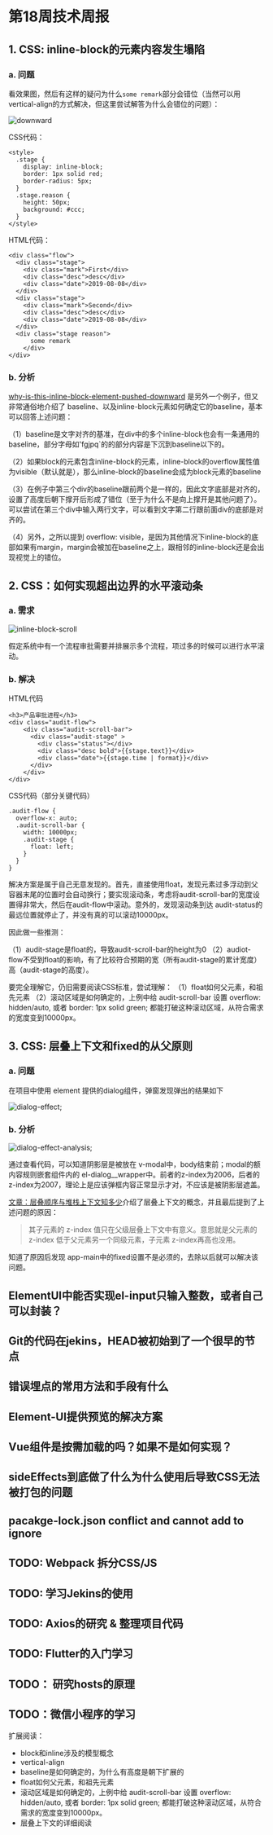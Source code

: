 # 第18周技术周报



## 1. CSS: inline-block的元素内容发生塌陷


### a. 问题

看效果图，然后有这样的疑问为什么`some remark`部分会错位（当然可以用vertical-align的方式解决，但这里尝试解答为什么会错位的问题）：

![downward](18/inline-block-downward.png)

CSS代码：

```
<style>
  .stage {
    display: inline-block;
    border: 1px solid red;
    border-radius: 5px;
  } 
  .stage.reason {
    height: 50px;
    background: #ccc;
  } 
</style>
```

HTML代码：

```
<div class="flow">
  <div class="stage">
    <div class="mark">First</div>
    <div class="desc">desc</div>
    <div class="date">2019-08-08</div>
  </div>
  <div class="stage">
    <div class="mark">Second</div>
    <div class="desc">desc</div>
    <div class="date">2019-08-08</div>
  </div>
  <div class="stage reason">
      some remark
    </div>
</div>
```

### b. 分析


[why-is-this-inline-block-element-pushed-downward](https://stackoverflow.com/questions/9273016/why-is-this-inline-block-element-pushed-downward) 是另外一个例子，但又非常通俗地介绍了 baseline、以及inline-block元素如何确定它的baseline，基本可以回答上述问题：

（1）baseline是文字对齐的基准，在div中的多个inline-block也会有一条通用的baseline，部分字母如'fgjpq`的的部分内容是下沉到baseline以下的。

（2）如果block的元素包含inline-block的元素，inline-block的overflow属性值为visible（默认就是），那么inline-block的baseline会成为block元素的baseline

（3）在例子中第三个div的baseline跟前两个是一样的，因此文字底部是对齐的，设置了高度后朝下撑开后形成了错位（至于为什么不是向上撑开是其他问题了）。可以尝试在第三个div中输入两行文字，可以看到文字第二行跟前面div的底部是对齐的。

（4）另外，之所以提到 overflow: visible，是因为其他情况下inline-block的底部如果有margin，margin会被加在baseline之上，跟相邻的inline-block还是会出现视觉上的错位。

## 2. CSS：如何实现超出边界的水平滚动条

### a. 需求

![inline-block-scroll](18/inline-block-scroll.png)

假定系统中有一个流程审批需要并排展示多个流程，项过多的时候可以进行水平滚动。

### b. 解决

HTML代码

```
<h3>产品审批进程</h3>
<div class="audit-flow">
	<div class="audit-scroll-bar">
	  <div class="audit-stage" >
	    <div class="status"></div>
	    <div class="desc bold">{{stage.text}}</div>
	    <div class="date">{{stage.time | format}}</div>
	  </div>
	</div>
</div>
```

CSS代码（部分关键代码）

```
.audit-flow {
  overflow-x: auto;
  .audit-scroll-bar {
    width: 10000px;
    .audit-stage {
      float: left;
    }
  }
}
```


解决方案是属于自己无意发现的。首先，直接使用float，发现元素过多浮动到父容器末尾的位置时会自动换行；要实现滚动条，考虑将audit-scroll-bar的宽度设置得非常大，然后在audit-flow中滚动。意外的，发现滚动条到达 audit-status的最远位置就停止了，并没有真的可以滚动10000px。

因此做一些推测：

（1）audit-stage是float的，导致audit-scroll-bar的height为0
（2）audiot-flow不受到float的影响，有了比较符合预期的宽（所有audit-stage的累计宽度）高（audit-stage的高度）。

要完全理解它，仍旧需要阅读CSS标准，尝试理解：
（1）float如何父元素，和祖先元素
（2）滚动区域是如何确定的，上例中给 audit-scroll-bar 设置 overflow: hidden/auto, 或者 border: 1px solid green; 都能打破这种滚动区域，从符合需求的宽度变到10000px。


## 3. CSS: 层叠上下文和fixed的从父原则

### a. 问题

在项目中使用 element 提供的dialog组件，弹窗发现弹出的结果如下

![dialog-effect](18/dialog-effect.png);

### b. 分析

![dialog-effect-analysis](18/dialog-effect-analysis.png);

通过查看代码，可以知道阴影层是被放在 v-modal中，body结束前；modal的额内容规则嵌套组件内的 el-dialog__wrapper中。前者的z-index为2006，后者的z-index为2007，理论上是应该弹框内容正常显示才对，不应该是被阴影层遮盖。

[文章：层叠顺序与堆栈上下文知多少](http://www.cnblogs.com/coco1s/p/5899089.html)介绍了层叠上下文的概念，并且最后提到了上述问题的原因：

> 其子元素的 z-index 值只在父级层叠上下文中有意义。意思就是父元素的 z-index 低于父元素另一个同级元素，子元素 z-index再高也没用。

知道了原因后发现 app-main中的fixed设置不是必须的，去除以后就可以解决该问题。


## ElementUI中能否实现el-input只输入整数，或者自己可以封装？

## Git的代码在jekins，HEAD被初始到了一个很早的节点

## 错误埋点的常用方法和手段有什么

## Element-UI提供预览的解决方案

## Vue组件是按需加载的吗？如果不是如何实现？

## sideEffects到底做了什么为什么使用后导致CSS无法被打包的问题

## pacakge-lock.json conflict and cannot add to ignore

## TODO: Webpack 拆分CSS/JS

## TODO: 学习Jekins的使用

## TODO: Axios的研究 & 整理项目代码

## TODO: Flutter的入门学习

## TODO： 研究hosts的原理

## TODO：微信小程序的学习


扩展阅读：

- block和inline涉及的模型概念
- vertical-align
- baseline是如何确定的，为什么有高度是朝下扩展的
- float如何父元素，和祖先元素
- 滚动区域是如何确定的，上例中给 audit-scroll-bar 设置 overflow: hidden/auto, 或者 border: 1px solid green; 都能打破这种滚动区域，从符合需求的宽度变到10000px。
- 层叠上下文的详细阅读




